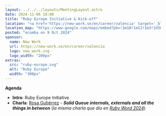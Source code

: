 ```yaml
---
layout: ../../../layouts/MeetingLayout.astro
date: 2024-11-06 18:00
title: "Ruby Europe Initiative & Kick-off"
location: "<a href='https://new-work.se/en/career/valencia' target='_blank'>New Work</a> Valencia C/ Pintor Sorolla 11, 46002 Valencia"
location_map: "https://www.google.com/maps/embed?pb=!1m18!1m12!1m3!1d3079.923452783778!2d-0.3755156492814634!3d39.4710579793855!2m3!1f0!2f0!3f0!3m2!1i1024!2i768!4f13.1!3m3!1m2!1s0xd6049140afd6c35%3A0x3a7f3c26bcb251ef!2sXING%20Networking%20Spain%20SL!5e0!3m2!1sen!2ses!4v1573154452694!5m2!1sen!2ses"
posted: "ecomba on 9 Oct 2024"
sponsor:
  name: New Work
  url: https://new-work.se/en/career/valencia
  logo: new_work.svg
  logo_width: "200px"
extras:
  src: "ruby-europe.svg"
  alt: "Ruby Europe"
  width: "300px"
---
```


**Agenda**

- **Intro**: Ruby Europe Initiative
- **Charla**: [Rosa Gutiérrez](https://rosa.codes) - _**Solid Queue internals, externals and all the things in between**_ (_la misma charla que dio en [Ruby Word 2024](https://rubyonrails.org/world/2024/day-1/rosa-gutierrez)_)
